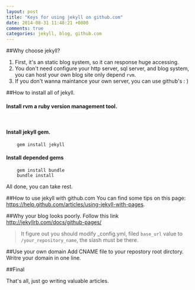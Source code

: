 ```yaml
---
layout: post
title: "Keys for using jekyll on github.com"
date: 2014-08-31 11:48:21 +0800
comments: true
categories: jekyll, blog, github.com
---
```


##Why choose jekyll?
1. First, it's an static blog system, so it can response huge accessing.
2. You don't need configure your http server, sql server, and blog system, you can host your own blog site only depend `rvm`.
3. If you don't wanna maintance your own server, you can use github's : )

##How to install all of jekyll.
#### Install rvm a ruby version management tool.

```
	
```

#### Install jekyll gem.

```
	gem install jekyll
```

#### Install depended gems

```
	gem install bundle  
	bundle install
```

All done, you can take rest.

##How to use jekyll with github.com
You can find some tips on this page:  
<https://help.github.com/articles/using-jekyll-with-pages>. 


##Why your blog looks poorly.
Follow this link <http://jekyllrb.com/docs/github-pages/>

> It figure out you should modify _config.yml, filed `base_url` value to `/your_repository_name`, the slash must be there.


##Use your own domain
Add CNAME file to your repostory root dirctory. Writre your domain in one line.

##Final

That's all, just go writing valuable articles.

